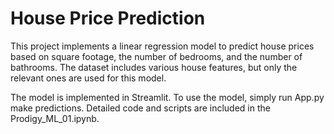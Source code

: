 # **House Price Prediction**
This project implements a linear regression model to predict house prices based on square footage, the number of bedrooms, and the number of bathrooms. The dataset includes various house features, but only the relevant ones are used for this model.

The model is implemented in Streamlit. To use the model, simply run App.py make predictions. Detailed code and scripts are included in the Prodigy_ML_01.ipynb.

